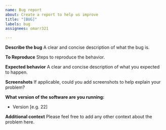 ```yaml
---
name: Bug report
about: Create a report to help us improve
title: "[BUG]"
labels: bug
assignees: omarr321

---
```


**Describe the bug**
A clear and concise description of what the bug is.

**To Reproduce**
Steps to reproduce the behavior.

**Expected behavior**
A clear and concise description of what you expected to happen.

**Screenshots**
If applicable, could you add screenshots to help explain your problem?

**What version of the software are you running:**
 - Version [e.g. 22]

**Additional context**
Please feel free to add any other context about the problem here.
